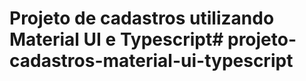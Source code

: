 # Projeto de cadastros utilizando Material UI e Typescript#   p r o j e t o - c a d a s t r o s - m a t e r i a l - u i - t y p e s c r i p t  
 